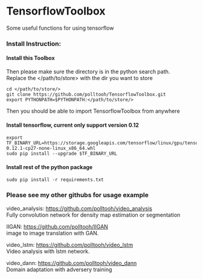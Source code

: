 # TensorflowToolbox
Some useful functions for using tensorflow

### Install Instruction:

#### Install this Toolbox
Then please make sure the directory is in the python search path.<br>
Replace the </path/to/store> with the dir you want to store
~~~
cd </path/to/store/>
git clone https://github.com/polltooh/TensorflowToolbox.git
export PYTHONPATH=$PYTHONPATH:</path/to/store/>
~~~

Then you should be able to import TensorflowToolbox from anywhere

#### Install tensorflow, current only support version 0.12 
~~~
export TF_BINARY_URL=https://storage.googleapis.com/tensorflow/linux/gpu/tensorflow_gpu-0.12.1-cp27-none-linux_x86_64.whl
sudo pip install --upgrade $TF_BINARY_URL
~~~

#### Install rest of the python package
~~~
sudo pip install -r requirements.txt
~~~


### Please see my other githubs for usage example

video_analysis: https://github.com/polltooh/video_analysis <br>
Fully convolution network for density map estimation or segmentation

IIGAN: https://github.com/polltooh/IIGAN <br>
image to image translation with GAN.

video_lstm: https://github.com/polltooh/video_lstm <br>
Video analysis with lstm network. 

video_dann: https://github.com/polltooh/video_dann <br>
Domain adaptation with adversery training
